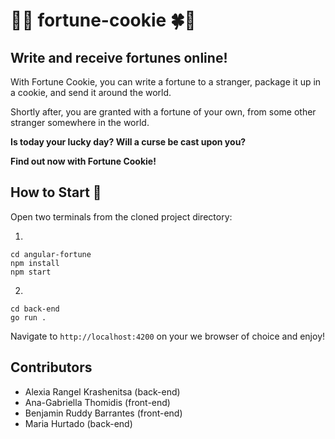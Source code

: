 # 🥠🍀 fortune-cookie 🍀🥠

## Write and receive fortunes online!

With Fortune Cookie, you can write a fortune to a stranger, package it up in a cookie, and send it around the world.

Shortly after, you are granted with a fortune of your own, from some other stranger somewhere in the world.

**Is today your lucky day? Will a curse be cast upon you?**

**Find out now with Fortune Cookie!**

## How to Start 🍪
Open two terminals from the cloned project directory:

1)
```
cd angular-fortune
npm install
npm start
```


2)
```
cd back-end
go run .
```

Navigate to `http://localhost:4200` on your we browser of choice and enjoy!


## Contributors

- Alexia Rangel Krashenitsa (back-end)  
- Ana-Gabriella Thomidis (front-end)  
- Benjamin Ruddy Barrantes (front-end)  
- Maria Hurtado (back-end)  
